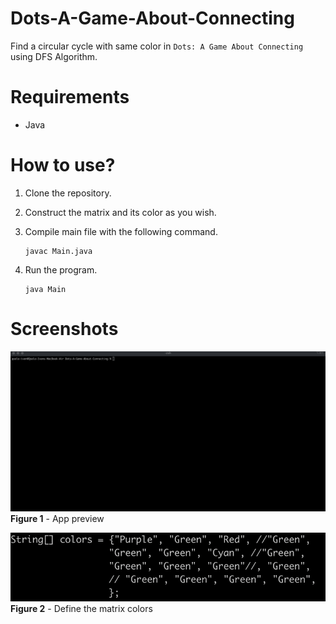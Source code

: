 # Dots-A-Game-About-Connecting
Find a circular cycle with same color in `Dots: A Game About Connecting` using DFS Algorithm.

# Requirements
- Java

# How to use?

1. Clone the repository.
2. Construct the matrix and its color as you wish.
3. Compile main file with the following command.

    ```shell
    javac Main.java
    ```

4. Run the program.

    ```shell
    java Main
    ```

# Screenshots

![App .gif #1](./screenshots/app-preview.gif)
**Figure 1** - App preview


![App Screenshot #2](./screenshots/Screen%20Shot%202021-09-10%20at%2004.09.42.png)
**Figure 2** - Define the matrix colors

